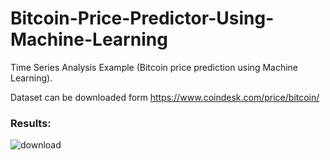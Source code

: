 # Bitcoin-Price-Predictor-Using-Machine-Learning
Time Series Analysis Example (Bitcoin price prediction using Machine Learning).

Dataset can be downloaded form https://www.coindesk.com/price/bitcoin/

### Results:
![download](https://user-images.githubusercontent.com/18033345/142212924-6b87dde0-c10d-4819-9b63-35534d8c8ba9.png)
